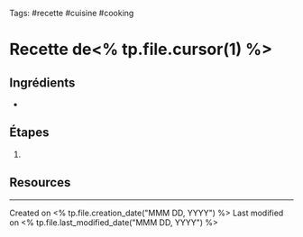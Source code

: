 Tags: #recette #cuisine #cooking
# Recette de<% tp.file.cursor(1) %>

## Ingrédients
- 
## Étapes
1. 

## Resources


---
Created on <% tp.file.creation_date("MMM DD, YYYY") %>
Last modified on <% tp.file.last_modified_date("MMM DD, YYYY") %>




